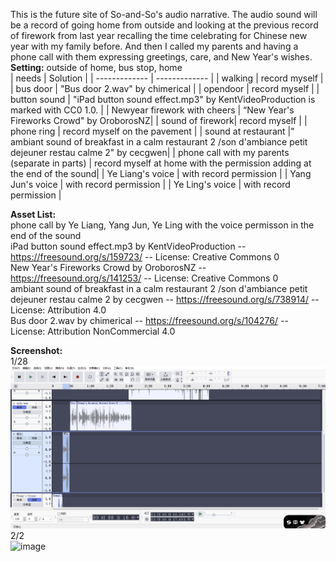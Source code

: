 This is the future site of So-and-So's audio narrative. 
The audio sound will be a record of going home from outside and looking at the previous record of firework from last year recalling the time celebrating for Chinese new year with my family before. And then I called my parents and having a phone call with them expressing greetings, care, and New Year's wishes.    
**Setting:** outside of home, bus stop, home  
| needs  | Solution |
| ------------- | ------------- |
| walking  | record myself  |
| bus door | "Bus door 2.wav" by chimerical |
| opendoor  | record myself  |
| button sound | "iPad button sound effect.mp3" by KentVideoProduction is marked with CC0 1.0. |
| Newyear firework with cheers | “New Year's Fireworks Crowd" by OroborosNZ|
| sound of firework| record myself  |
| phone ring  | record myself on the pavement |
| sound at restaurant |" ambiant sound of breakfast in a calm restaurant 2 /son d'ambiance petit dejeuner restau calme 2" by cecgwen|
| phone call with my parents (separate in parts) | record myself at home with the permission adding at the end of the sound|
| Ye Liang's voice | with record permission |
| Yang Jun's voice | with record permission |
| Ye Ling's voice | with record permission |

  
**Asset List:**   
phone call by Ye Liang, Yang Jun, Ye Ling with the voice permisson in the end of the sound  
iPad button sound effect.mp3 by KentVideoProduction -- https://freesound.org/s/159723/ -- License: Creative Commons 0  
New Year's Fireworks Crowd by OroborosNZ -- https://freesound.org/s/141253/ -- License: Creative Commons 0  
ambiant sound of breakfast in a calm restaurant 2 /son d'ambiance petit dejeuner restau calme 2 by cecgwen -- https://freesound.org/s/738914/ -- License: Attribution 4.0  
Bus door 2.wav by chimerical -- https://freesound.org/s/104276/ -- License: Attribution NonCommercial 4.0  
  
**Screenshot:**  
1/28  
![alt text](screenshot1_28.png)  
2/2  
![image](https://github.com/user-attachments/assets/f0bd764f-6402-4836-8c76-df96a32796cf)  

